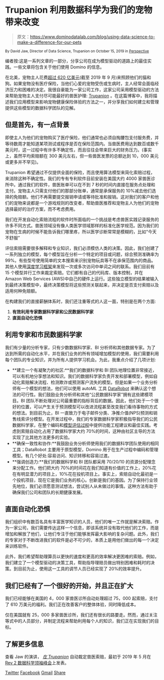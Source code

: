 # Trupanion 利用数据科学为我们的宠物带来改变

> 原文：<https://www.dominodatalab.com/blog/using-data-science-to-make-a-difference-for-our-pets>

<small class="t-small">By David Jaw, Director of Data Science, Trupanion on October 15, 2019 in [Perspective](/blog/perspective/)</small>

编者按:这是一系列文章的一部分，分享公司在成为模型驱动的道路上的最佳实践。一些文章将包含关于他们使用 Domino 的信息。

在北美，宠物主人花费[超过 620 亿美元](https://investors.trupanion.com/why-trupanion/default.aspx)(截至 2019 年 9 月)来照顾他们的猫和狗。如果宠物没有医疗保险，当他们心爱的宠物受伤或生病时，主人经常会面临经济压力和困难的决定。我很自豪能为一家公司工作，这家公司采用模型驱动的方法来帮助宠物主人支付尽可能最好的兽医护理: [Trupanion](https://trupanion.com/) 。在这篇博客中，我将描述我们应用模型来影响宠物健康保险体验的方法之一，并分享我们如何建立和管理提供这些模型的数据科学团队的见解。

## 但是首先，有一点背景

即使主人为他们的宠物购买了医疗保险，他们通常也必须自掏腰包支付服务费，并等待数周才能知道某项测试或程序是否在保险范围内。当兽医费用达到数百或数千美元时，这一过程中有许多不确定性，而且往往会带来巨大的财务压力。(事实上，虽然平均索赔额在 300 美元左右，但一些兽医发票的总额达到 10，000 美元或更多并不罕见)。

Trupanion 希望通过不仅提供全面的保险，而且使用算法模型来简化索赔过程，来消除这种不确定性。我们的专有专利软件目前安装在美国大约 4000 家兽医诊所中。通过我们的软件，兽医账单可以在不到 7 秒的时间内直接在服务点处理和支付。宠物主人只需支付他们的那部分账单，通常是承保服务的 10%减去他们选择的免赔额。他们不再需要提交报销申请或等待批准和报销。这对我们的客户和他们的宠物来说都是一个游戏规则的改变者，帮助兽医推荐和宠物主人为他们的宠物选择最好的治疗方案，而不考虑费用。

我们在开发自动化索赔流程的软件时所面临的一个挑战是考虑兽医实践记录服务的许多不同方式。兽医领域没有像人类医学领域那样的标准化医学规范。因为我们的宠物在生病的时候不能告诉我们哪里疼，所以医学诊断常常是模糊的，比如“今天不舒服”

评估索赔需要很多解释和专业知识，我们必须模仿人类的决策。因此，我们创建了一系列独立的模型，每个模型旨在分析一个特定的项目或问题，综合预测准确率为 99%。有些型号使用简单的文本搜索来识别宠物玩具等不在承保范围内的商品。其他人使用[深度学习框架](https://blog.dominodatalab.com/deep-learning-introduction)来发现一次或多次访问中单词之间的联系。我们目前有 15 个模型并行工作来裁定索赔。它们都有自己的代码库、版本控制，并在 Amazon Web Services (AWS)中自己的硬件上运行。这些独立模型的结果被输入到最终决策模型中，最终决策模型将这些预测关联起来，并决定是否支付索赔以及适用何种免赔额。

在构建我们的直接薪酬体系时，我们还注重等式的人这一面，特别是在两个方面:

1.  **有效利用专家数据科学家和公民数据科学家**
2.  **直面自动化恐惧**

## 利用专家和市民数据科学家

我们有少量的分析专家，只有少数数据科学家、BI 分析师和其他数据专家。为了达到所需的自动化水平，并在我们业务的所有领域增加模型的使用，我们需要利用每个团队的专业知识，并为所有人提供学习机会。为此，我重点介绍了几项计划:

*   **建立一个有凝聚力的社区:**我们的数据科学和 BI 团队地理位置非常接近，可以有机地分享想法和知识。我们的数据科学家负责开发和部署模型，例如自动化索赔解决流程、检测欺诈或预测客户流失的模型。但是如果一个业务分析师有一个模型的想法，他们可以使用 autoML 工具 [DataRobot](https://www.datarobot.com/) 来确认这个想法的可行性。我们鼓励业务分析师和其他“公民数据科学家”拥有这些建模项目。BI 团队不断处理对公司最重要的指标背后的数据。因此，他们处于一个很好的位置，可以产生关于预测模型可以改进流程甚至改变我们看待事物的方式的想法。到目前为止，BI 一直致力于电子邮件分类、净推介值(NPS)预测和销售线索评分模型。在开发过程中，我们的专家数据科学家积极指导我们的公民数据科学家，在整个编码和[模型评估过程](https://blog.dominodatalab.com/model-evaluation)中提供功能工程建议和最佳实践。考虑到索赔自动化占用了数据科学家大约 70%的时间，这种由社区主导的方法实现了比其他方法更多的实验。
*   **确保一致性和协作:**我鼓励业务分析师使用我们的数据科学团队使用的相同工具；DataRobot 主要用于原型模型，Domino 用于在生产过程中编码和管理模型。有几个好处:容易访问、知识转移和容易过渡。
*   **强调创造力:**我们的数据科学和 BI 团队都采用 70/20/10 的资源分配理念来分配工作。他们把大约 70%的时间花在我们知道有价值的工作上，20%花在有明显潜力的项目上，10%花在投机项目上。事实上，索赔自动化最初是一个投机项目，现在它是我们业务的核心。创新是我们的基因。为了保持行业领先地位，我们必须愿意测试想法，尝试别人从未做过的事情。这种方法有助于确保我们公司和团队的长期健康发展。

## 直面自动化恐惧

我们组织中有数百名具有丰富医学知识的人员，他们的唯一工作就是解决索赔。作为一家公司，我们需要传达这样一个信息，即该系统并没有取代他们的工作，而是增加和解放了他们，让他们专注于他们能够发挥最大影响的复杂问题。此外，我们的专家对于不断改进我们的软件是必不可少的，本质上是用他们做出的每一个决定来训练软件。

此外，我们希望帮助理算员以更快的速度和更高的效率解决更困难的索赔。例如，我们建立了一个模型驱动的决策工具，帮助指导理赔员做出特别困难和耗时的决策。到目前为止，使用这一工具的调节人员已经实现了 20%的效率提升。

## 我们已经有了一个很好的开始，并且正在扩大

我们已经能够在美国的 4，000 家兽医诊所自动处理超过 75，000 起索赔，支付了 610 万美元的福利。我们正在改善客户的整体体验，同时降低成本。

仅在美国就有 25，000 多家兽医诊所，我们还有很长的路要走。然而，通过关注等式中的人员部分，并制定流程来帮助利用每个人的知识，我们正在实现我们的目标。

## 了解更多信息

查看 Jaw 的演讲， [*在 Trupanion*](https://drive.google.com/open?id=1gMWJoGBghmS0alcpQVpajy7pXZ2bqbZT) 自动裁定兽医索赔，最初于 2019 年 5 月在 [Rev 2 数据科学领袖峰会](https://rev.dominodatalab.com)上发表。

[Twitter](/#twitter) [Facebook](/#facebook) [Gmail](/#google_gmail) [Share](https://www.addtoany.com/share#url=https%3A%2F%2Fwww.dominodatalab.com%2Fblog%2Fusing-data-science-to-make-a-difference-for-our-pets%2F&title=Using%20data%20science%20to%20make%20a%20difference%20for%20our%20pets)